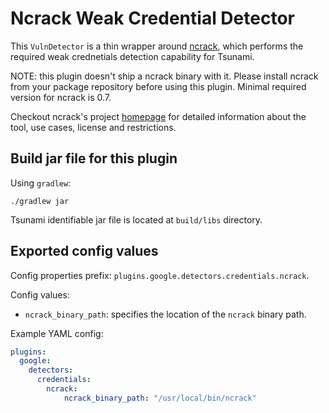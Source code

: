 # Ncrack Weak Credential Detector

This `VulnDetector` is a thin wrapper around [ncrack](https://nmap.org/ncrack/),
which performs the required weak crednetials detection capability for Tsunami.

NOTE: this plugin doesn't ship a ncrack binary with it. Please install ncrack
from your package repository before using this plugin. Minimal required version
for ncrack is 0.7.

Checkout ncrack's project [homepage](https://nmap.org/ncrack) for detailed
information about the tool, use cases, license and restrictions.

## Build jar file for this plugin

Using `gradlew`:

```shell
./gradlew jar
```

Tsunami identifiable jar file is located at `build/libs` directory.

## Exported config values

Config properties prefix: `plugins.google.detectors.credentials.ncrack`.

Config values:

*   `ncrack_binary_path`: specifies the location of the `ncrack` binary path.

Example YAML config:

```yaml
plugins:
  google:
    detectors:
      credentials:
        ncrack:
            ncrack_binary_path: "/usr/local/bin/ncrack"
```
